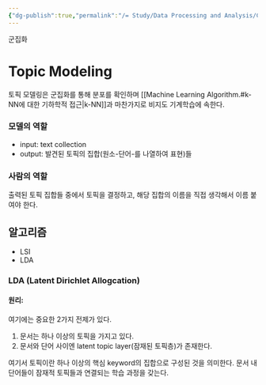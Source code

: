 ```yaml
---
{"dg-publish":true,"permalink":"/= Study/Data Processing and Analysis/Clustering/","created":"2023-12-19T15:35:12.000+09:00","updated":"2025-01-14T15:33:44.000+09:00"}
---
```



군집화

# Topic Modeling
토픽 모델링은 군집화를 통해 분포를 확인하며 [[Machine Learning Algorithm.#k-NN에 대한 기하학적 접근\|k-NN]]과 마찬가지로 비지도 기계학습에 속한다.

### 모델의 역할
- input:
	text collection
- output:
	발견된 토픽의 집합(원소-단어-를 나열하여 표현)들

### 사람의 역할
출력된 토픽 집합들 중에서 토픽을 결정하고, 해당 집합의 이름을 직접 생각해서 이름 붙여야 한다.


## 알고리즘
- LSI
- LDA

### LDA (Latent Dirichlet Allogcation)

#### 원리:
여기에는 중요한 2가지 전제가 있다.
1. 문서는 하나 이상의 토픽을 가지고 있다.
2. 문서와 단어 사이엔 latent topic layer(잠재된 토픽층)가 존재한다.

여기서 토픽이란 하나 이상의 핵심 keyword의 집합으로 구성된 것을 의미한다.
문서 내 단어들이 잠재적 토픽들과 연결되는 학습 과정을 갖는다.

